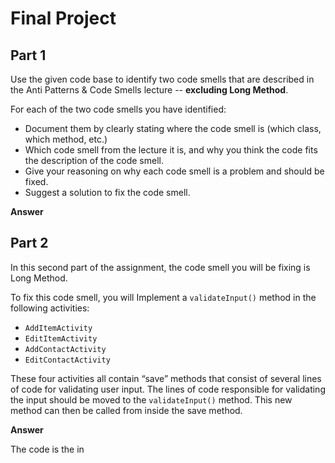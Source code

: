 # Final Project

## Part 1

Use the given code base to identify two code smells that are described in the Anti Patterns & Code Smells lecture -- **excluding Long Method**.

For each of the two code smells you have identified:

- Document them by clearly stating where the code smell is (which class, which method, etc.)
- Which code smell from the lecture it is, and why you think the code fits the description of the code smell.
- Give your reasoning on why each code smell is a problem and should be fixed.
- Suggest a solution to fix the code smell.

**Answer**

## Part 2

In this second part of the assignment, the code smell you will be fixing is Long Method. 

To fix this code smell, you will Implement a `validateInput()` method in the following activities:

- `AddItemActivity`
- `EditItemActivity`
- `AddContactActivity`
- `EditContactActivity`

These four activities all contain “save” methods that consist of several lines of code for validating user input. The lines of code responsible for validating the input should be moved to the `validateInput()` method. This new method can then be called from inside the save method. 

**Answer**

The code is the in 